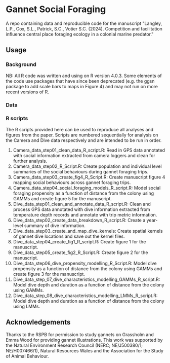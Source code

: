 # Gannet Social Foraging
A repo containing data and reproducible code for the manuscript "Langley, L.P., Cox, S.L., Patrick, S.C., Votier S.C. (2024). Competition and facilitation influence central place foraging ecology in a colonial marine predator."

## Usage
### Background
NB: All R code was written and using on R version 4.0.3. 
Some elements of the code use packages that have since been deprecated (e.g. the ggsn package to add scale bars to maps in Figure 4) and may not run on more recent versions of R.

### Data


### R scripts
The R scripts provided here can be used to reproduce all analyses and figures from the paper. Scripts are numbered sequentially for analysis on the Camera and Dive data respectively and are intended to be run in order.
1. Camera_data_step01_clean_data_R_script.R: Read in GPS data annotated with social information extracted from camera loggers and clean for further analysis.
2. Camera_data_step02_R_Script.R: Create population and individual level summaries of the social behaviours during gannet foraging trips.
3. Camera_data_step03_create_fig4_R_Script.R: Create manuscript figure 4 mapping social behaviours across gannet foraging trips.
4. Camera_data_step04_social_foraging_models_R_script.R: Model social foraging propensity as a function of distance from the colony using GAMMs and create figure 5 for the manuscript.
5. Dive_data_step01_clean_and_annotate_data_R_script.R: Clean and process GPS data annotated with dive information extracted from temperature depth records and annotate with trip metric information.
6. Dive_data_step02_create_data_breakdown_R_script.R: Create a year-level summary of dive information.
7. Dive_data_step03_create_and_map_dive_kernels: Create spatial kernels of gannet dive locations and save out the kernel files.
8. Dive_data_step04_create_fig1_R_script.R: Create figure 1 for the manuscript.
9. Dive_data_step05_create_fig2_R_Script.R: Create figure 2 for the manuscript.
10. Dive_data_step06_dive_propensity_modelling_R_Script.R: Model dive propensity as a function of distance from the colony using GAMMs and create figure 3 for the manuscript.
11. Dive_data_step_07_dive_characteristics_modelling_GAMMs_R_script.R: Model dive depth and duration as a function of distance from the colony using GAMMs.
12. Dive_data_step_08_dive_characteristics_modelling_LMMs_R_script.R: Model dive depth and duration as a function of distance from the colony using LMMs.

## Acknowledgements
Thanks to the RSPB for permission to study gannets on Grassholm and Emma Wood for providing gannet illustrations. This work was supported by the Natural Environment Research Council (NERC; NE/J500380/1; NE/H007466/1), Natural Resources Wales and the Association for the Study of Animal Behaviour. 
